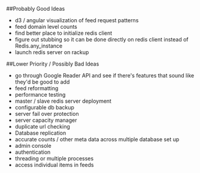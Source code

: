 ##Probably Good Ideas

* d3 / angular visualization of feed request patterns
* feed domain level counts
* find better place to initialize redis client
* figure out stubbing so it can be done directly on redis client instead of Redis.any_instance
* launch redis server on rackup

##Lower Priority / Possibly Bad Ideas

* go through Google Reader API and see if there's features that sound like they'd be good to add
* feed reformatting
* performance testing
* master / slave redis server deployment
* configurable db backup
* server fail over protection
* server capacity manager
* duplicate url checking
* Database replication
* accurate counts / other meta data across multiple database set up
* admin console
* authentication
* threading or multiple processes
* access individual items in feeds